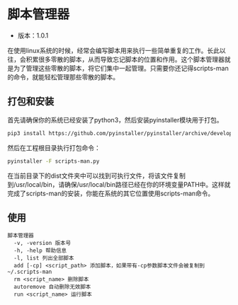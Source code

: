 # 脚本管理器

* 版本：1.0.1

在使用linux系统的时候，经常会编写脚本用来执行一些简单重复的工作。长此以往，会积累很多零散的脚本，从而导致忘记脚本的位置和作用。这个脚本管理器就是为了管理这些零散的脚本，将它们集中一起管理。只需要你还记得scripts-man的命令，就能轻松管理那些零散的脚本。



## 打包和安装

首先请确保你的系统已经安装了python3，然后安装pyinstaller模块用于打包。

```bash
pip3 install https://github.com/pyinstaller/pyinstaller/archive/develop.tar.gz
```

然后在工程根目录执行打包命令：

```bash
pyinstaller -F scripts-man.py
```

在当前目录下的dist文件夹中可以找到可执行文件，将该文件复制到/usr/local/bin，请确保/usr/local/bin路径已经在你的环境变量PATH中。这样就完成了scripts-man的安装，你能在系统的其它位置使用scripts-man命令。



## 使用
```
脚本管理器
  -v, -version 版本号
  -h, -help 帮助信息
  -l, list 列出全部脚本
  add [-cp] <script_path> 添加脚本，如果带有-cp参数脚本文件会被复制到~/.scripts-man
  rm <script_name> 删除脚本
  autoremove 自动删除无效脚本
  run <script_name> 运行脚本
```
